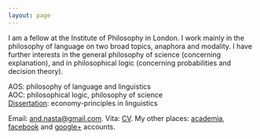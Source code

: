 ```yaml
---
layout: page
---
```


I am a fellow at the Institute of Philosophy in London. I work mainly in the philosophy of language on two broad topics, anaphora and modality. I have further interests in the general philosophy of science (concerning explanation), and in philosophical logic (concerning probabilities and decision theory). 

AOS: philosophy of language and linguistics    
AOC: philosophical logic, philosophy of science    
[Dissertation](https://www.dropbox.com/s/k8229tw3tyl7dh6/linguistic_economy.pdf?dl=0): economy-principles in linguistics   

Email: [and.nasta@gmail.com][]. Vita: [CV](https://www.dropbox.com/s/01fgz1i3u2s5f5z/cv_nasta.pdf?dl=0). My other places: [academia][],
[facebook][] and [google+][] accounts.

  [UEA]: https://www.uea.ac.uk/philosophy/home
  [Pitt]: http://www.philosophy.pitt.edu/
  [and.nasta@gmail.com]: mailto:and.nasta@gmail.com?Subject=Hello

  [academia]: http://eastanglia.academia.edu/AndreiNasta
  [facebook]: http://en-gb.facebook.com/andrei.nasta "Andrei Nasta"
  [google+]: https://plus.google.com/108582283382742199962?prsrc=3
